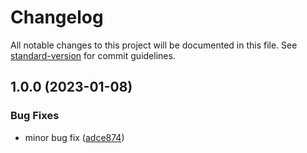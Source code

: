 # Changelog

All notable changes to this project will be documented in this file. See [standard-version](https://github.com/conventional-changelog/standard-version) for commit guidelines.

## 1.0.0 (2023-01-08)


### Bug Fixes

* minor bug fix ([adce874](https://github.com/paruuy/maven-multimodule-structure-example/commit/adce8749d010916fae836b0de5cb0d5ec26ec3b7))
